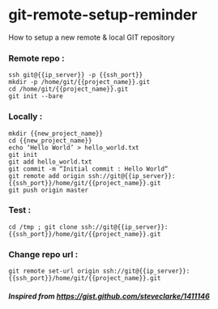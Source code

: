 # git-remote-setup-reminder
How to setup a new remote &amp; local GIT repository

### Remote repo :  
```
ssh git@{{ip_server}} -p {{ssh_port}}  
mkdir -p /home/git/{{project_name}}.git  
cd /home/git/{{project_name}}.git  
git init --bare  
```

### Locally :
```
mkdir {{new_project_name}}  
cd {{new_project_name}}  
echo ‘Hello World’ > hello_world.txt  
git init  
git add hello_world.txt  
git commit -m “Initial commit : Hello World“  
git remote add origin ssh://git@{{ip_server}}:{{ssh_port}}/home/git/{{project_name}}.git  
git push origin master  
```

### Test :
```
cd /tmp ; git clone ssh://git@{{ip_server}}:{{ssh_port}}/home/git/{{project_name}}.git
```

### Change repo url :
```
git remote set-url origin ssh://git@{{ip_server}}:{{ssh_port}}/home/git/{{project_name}}.git
```

##### Inspired from https://gist.github.com/steveclarke/1411146
